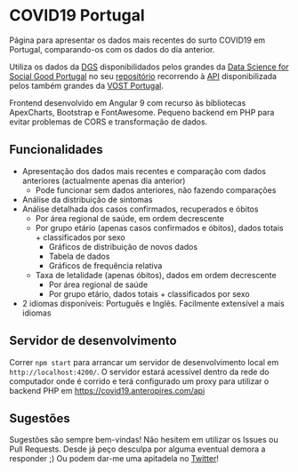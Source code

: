 # COVID19 Portugal

Página para apresentar os dados mais recentes do surto COVID19 em Portugal, comparando-os com os dados do dia anterior.

Utiliza os dados da [DGS](https://www.dgs.pt/) disponibilidados pelos grandes da [Data Science for Social Good Portugal](https://www.dssg.pt) no seu [repositório](https://github.com/dssg-pt/covid19pt-data/) recorrendo à [API](https://covid19-api.vost.pt) disponibilizada pelos também grandes da [VOST Portugal](https://www.vost.pt).

Frontend desenvolvido em Angular 9 com recurso às bibliotecas ApexCharts, Bootstrap e FontAwesome. 
Pequeno backend em PHP para evitar problemas de CORS e transformação de dados.

## Funcionalidades
* Apresentação dos dados mais recentes e comparação com dados anteriores (actualmente apenas dia anterior)
    * Pode funcionar sem dados anteriores, não fazendo comparações
* Análise da distribuição de sintomas
* Análise detalhada dos casos confirmados, recuperados e óbitos
    * Por área regional de saúde, em ordem decrescente
    * Por grupo etário (apenas casos confirmados e óbitos), dados totais + classificados por sexo
        * Gráficos de distribuição de novos dados
        * Tabela de dados
        * Gráficos de frequência relativa
    * Taxa de letalidade (apenas óbitos), dados em ordem decrescente
        * Por área regional de saúde
        * Por grupo etário, dados totais + classificados por sexo
* 2 idiomas disponíveis: Português e Inglês. Facilmente extensível a mais idiomas

## Servidor de desenvolvimento

Correr `npm start` para arrancar um servidor de desenvolvimento local em `http://localhost:4200/`. O servidor estará acessível dentro da rede do computador onde é corrido e terá configurado um proxy para utilizar o backend PHP em https://covid19.anteropires.com/api

## Sugestões

Sugestões são sempre bem-vindas! Não hesitem em utilizar os Issues ou Pull Requests. Desde já peço desculpa por alguma eventual demora a responder ;)
Ou podem dar-me uma apitadela no [Twitter](https://twitter.com/anttails)!